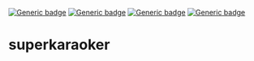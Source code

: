 [![Generic badge](https://img.shields.io/badge/OS-Linux,Win-green.svg)](https://shields.io/)
[![Generic badge](https://img.shields.io/badge/Computation-GPU-green.svg)](https://shields.io/)
[![Generic badge](https://img.shields.io/badge/Language-Python-green.svg)](https://shields.io/)
[![Generic badge](https://img.shields.io/badge/Maintained-Yes-green.svg)](https://shields.io/)

# superkaraoker

